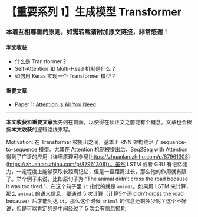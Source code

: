 
# 【重要系列 1】生成模型 Transformer

### 本着互相尊重的原则，如需转载请附加原文链接，非常感谢！


#### 本文收获
* 什么是 Transformer？
* Self-Attention 和 Multi-Head 机制是什么？
* 如何用 Keras 实现一个 Transformer 模型？
#### 重要文章
* <span id = "paper1">Paper 1</span>: [Attention Is All You Need](https://arxiv.org/pdf/1706.03762.pdf)
---
**本文收获**和**重要文章**我先列在前面，以使得在读正文之前能有个概念。文章也会根据**本文收获**的逻辑路线来写。

Motivation: 在 Transformer 被提出之间，基本上 RNN 架构统治了 sequence-to-sequence 模型。尤其在 Attention 机制被提出后，Seq2Seq with Attention 得到了广泛的应用（详细原理可参见[https://zhuanlan.zhihu.com/p/87961308](https://zhuanlan.zhihu.com/p/87961308)）。虽然 LSTM 或者 GRU 有记忆能力，一定程度上能够获取长距离记忆，但是一旦距离过长，那么他的作用就有限了。举个例子来说，比如原句子为 “The animal didn't cross the road because it was too tired.”，在这个句子里 `it` 指代的就是 `animal`。如果用 LSTM 来计算，那么 `animal` 的语义信息，要通过 5 次计算（计算5个词 didn't cross the road because）后才能到达 `it`，那么这个时候 `animal` 的信息还剩多少呢？这个不好说，但是可以肯定的是中间经过了 5 次会有信息损耗
<!--stackedit_data:
eyJoaXN0b3J5IjpbMTE0OTY3MjM0NiwxNjM0MjY5OTE2LDE1Nj
k5MDkzNzQsMTcyODY4NjY3NCwxNzQwNjE1OTYxXX0=
-->
